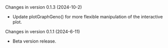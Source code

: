 Changes in version 0.1.3 (2024-10-2)
+ Update plotGraphGeno() for more flexible manipulation of the interactive plot.

Changes in version 0.1.1 (2024-6-11)
+ Beta version release.
